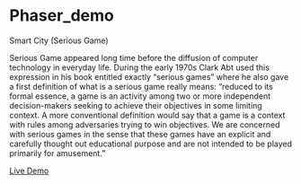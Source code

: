 # Phaser_demo
Smart City (Serious Game)

Serious Game appeared long time before the diffusion of computer technology in everyday life. During the early 1970s Clark Abt used this expression in his book entitled exactly “serious games” where he also gave a first definition of what is a serious game really means: “reduced to its formal essence, a game is an activity among two or more independent decision-makers seeking to achieve their objectives in some limiting context. A more conventional definition would say that a game is a context with rules among adversaries trying to win objectives. We are concerned with serious games in the sense that these games have an explicit and carefully thought out educational purpose and are not intended to be played primarily for amusement.”

<a href='https://preview.c9users.io/blinkst/phaser_demo/index.html?_c9_id=livepreview0&_c9_host=https://ide.c9.io'>Live Demo</a>
